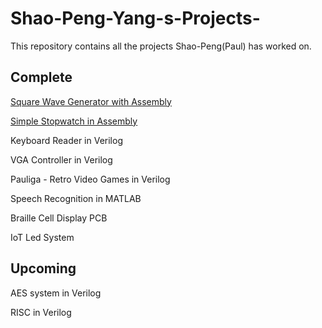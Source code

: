 # Shao-Peng-Yang-s-Projects-
This repository contains all the projects Shao-Peng(Paul) has worked on. 

## Complete

[Square Wave Generator with Assembly](https://github.com/spypaul/Square-Wave-Generator.git) 

[Simple Stopwatch in Assembly](https://github.com/spypaul/Simple-Stopwatch.git) 

Keyboard Reader in Verilog

VGA Controller in Verilog

Pauliga - Retro Video Games in Verilog 

Speech Recognition in MATLAB

Braille Cell Display PCB 

IoT Led System 

## Upcoming

AES system in Verilog 

RISC in Verilog 
